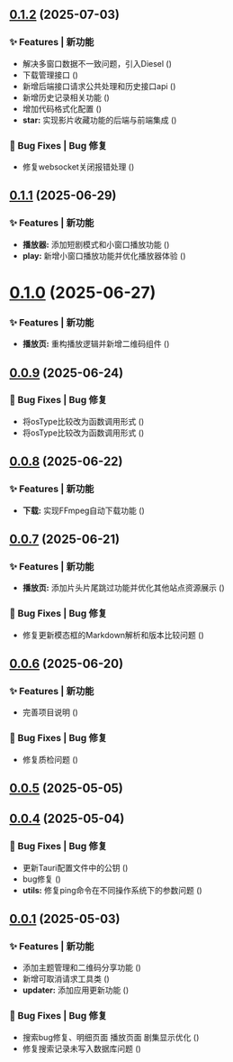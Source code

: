 ## [0.1.2](https://github.com/fangcongyang/vop/compare/v0.1.1...v0.1.2) (2025-07-03)


### ✨ Features | 新功能

* 解决多窗口数据不一致问题，引入Diesel ([](https://github.com/fangcongyang/vop/commit/eb45cb3))
* 下载管理接口 ([](https://github.com/fangcongyang/vop/commit/20c1e7f))
* 新增后端接口请求公共处理和历史接口api ([](https://github.com/fangcongyang/vop/commit/da96752))
* 新增历史记录相关功能 ([](https://github.com/fangcongyang/vop/commit/5846589))
* 增加代码格式化配置 ([](https://github.com/fangcongyang/vop/commit/c800c68))
* **star:** 实现影片收藏功能的后端与前端集成 ([](https://github.com/fangcongyang/vop/commit/98ea182))


### 🐛 Bug Fixes | Bug 修复

* 修复websocket关闭报错处理 ([](https://github.com/fangcongyang/vop/commit/35c98bc))



## [0.1.1](https://github.com/fangcongyang/vop/compare/0.1.1...v0.1.1) (2025-06-29)


### ✨ Features | 新功能

* **播放器:** 添加短剧模式和小窗口播放功能 ([](https://github.com/fangcongyang/vop/commit/0321a8c))
* **play:** 新增小窗口播放功能并优化播放器体验 ([](https://github.com/fangcongyang/vop/commit/bf470ae))



# [0.1.0](https://github.com/fangcongyang/vop/compare/0.1.0...v0.1.0) (2025-06-27)


### ✨ Features | 新功能

* **播放页:** 重构播放逻辑并新增二维码组件 ([](https://github.com/fangcongyang/vop/commit/61fc8df))



## [0.0.9](https://github.com/fangcongyang/vop/compare/0.0.9...v0.0.9) (2025-06-24)


### 🐛 Bug Fixes | Bug 修复

* 将osType比较改为函数调用形式 ([](https://github.com/fangcongyang/vop/commit/24adb73))
* 将osType比较改为函数调用形式 ([](https://github.com/fangcongyang/vop/commit/4273e02))



## [0.0.8](https://github.com/fangcongyang/vop/compare/0.0.8...v0.0.8) (2025-06-22)


### ✨ Features | 新功能

* **下载:** 实现FFmpeg自动下载功能 ([](https://github.com/fangcongyang/vop/commit/de0b216))



## [0.0.7](https://github.com/fangcongyang/vop/compare/0.0.7...v0.0.7) (2025-06-21)


### ✨ Features | 新功能

* **播放页:** 添加片头片尾跳过功能并优化其他站点资源展示 ([](https://github.com/fangcongyang/vop/commit/e397544))


### 🐛 Bug Fixes | Bug 修复

* 修复更新模态框的Markdown解析和版本比较问题 ([](https://github.com/fangcongyang/vop/commit/f236fd5))



## [0.0.6](https://github.com/fangcongyang/vop/compare/0.0.6...v0.0.6) (2025-06-20)


### ✨ Features | 新功能

* 完善项目说明 ([](https://github.com/fangcongyang/vop/commit/6c7388b))


### 🐛 Bug Fixes | Bug 修复

* 修复质检问题 ([](https://github.com/fangcongyang/vop/commit/8be6737))



## [0.0.5](https://github.com/fangcongyang/vop/compare/0.0.5...v0.0.5) (2025-05-05)



## [0.0.4](https://github.com/fangcongyang/vop/compare/0.0.4...v0.0.4) (2025-05-04)


### 🐛 Bug Fixes | Bug 修复

* 更新Tauri配置文件中的公钥 ([](https://github.com/fangcongyang/vop/commit/650a477))
* bug修复 ([](https://github.com/fangcongyang/vop/commit/c373179))
* **utils:** 修复ping命令在不同操作系统下的参数问题 ([](https://github.com/fangcongyang/vop/commit/c00d332))



## [0.0.1](https://github.com/fangcongyang/vop/compare/0.0.1...v0.0.1) (2025-05-03)


### ✨ Features | 新功能

* 添加主题管理和二维码分享功能 ([](https://github.com/fangcongyang/vop/commit/3b41bc1))
* 新增可取消请求工具类 ([](https://github.com/fangcongyang/vop/commit/f1a3709))
* **updater:** 添加应用更新功能 ([](https://github.com/fangcongyang/vop/commit/d5e5e0e))


### 🐛 Bug Fixes | Bug 修复

* 搜索bug修复、明细页面 播放页面 剧集显示优化 ([](https://github.com/fangcongyang/vop/commit/c42f3d9))
* 修复搜索记录未写入数据库问题 ([](https://github.com/fangcongyang/vop/commit/d4c77ac))



